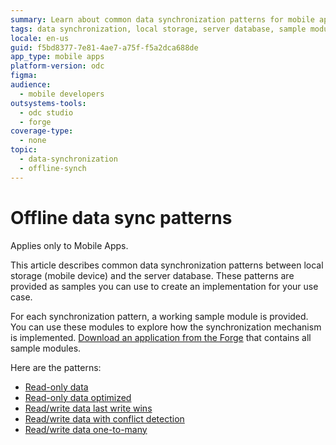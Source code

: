 ```yaml
---
summary: Learn about common data synchronization patterns for mobile apps with OutSystems Developer Cloud (ODC), including sample modules for implementation.
tags: data synchronization, local storage, server database, sample modules, forge components
locale: en-us
guid: f5bd8377-7e81-4ae7-a75f-f5a2dca688de
app_type: mobile apps
platform-version: odc
figma:
audience:
  - mobile developers
outsystems-tools:
  - odc studio
  - forge
coverage-type:
  - none
topic:
  - data-synchronization
  - offline-synch
---
```


# Offline data sync patterns

<div class="info" markdown="1">

Applies only to Mobile Apps.

</div>

This article describes common data synchronization patterns between local storage (mobile device) and the server database. These patterns are provided as samples you can use to create an implementation for your use case.

For each synchronization pattern, a working sample module is provided. You can use these modules to explore how the synchronization mechanism is implemented. [Download an application from the Forge](http://www.outsystems.com/forge/component/1638/Offline+Data+Sync+Patterns/) that contains all sample modules.

Here are the patterns:

* [Read-only data](read-only-data.md)
* [Read-only data optimized](read-only-data-optimized.md)
* [Read/write data last write wins](read-write-data-last-write-wins.md)
* [Read/write data with conflict detection](read-write-data-with-conflict-detection.md)
* [Read/write data one-to-many](read-write-data-one-to-many.md)
